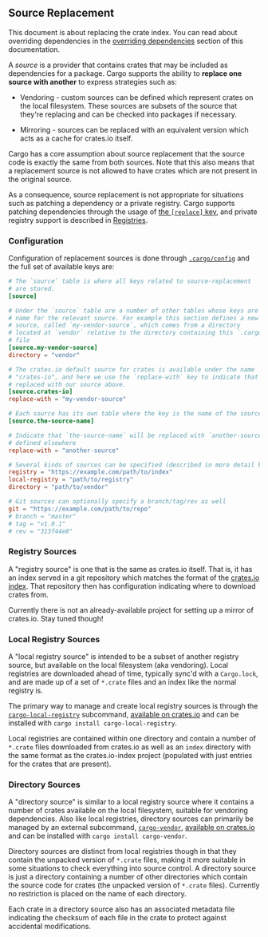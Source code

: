 ## Source Replacement

This document is about replacing the crate index. You can read about overriding
dependencies in the [overriding dependencies][overriding] section of this
documentation.

A *source* is a provider that contains crates that may be included as
dependencies for a package. Cargo supports the ability to **replace one source
with another** to express strategies such as:

* Vendoring - custom sources can be defined which represent crates on the local
  filesystem. These sources are subsets of the source that they're replacing and
  can be checked into packages if necessary.

* Mirroring - sources can be replaced with an equivalent version which acts as a
  cache for crates.io itself.

Cargo has a core assumption about source replacement that the source code is
exactly the same from both sources. Note that this also means that
a replacement source is not allowed to have crates which are not present in the
original source.

As a consequence, source replacement is not appropriate for situations such as
patching a dependency or a private registry. Cargo supports patching
dependencies through the usage of [the `[replace]` key][replace-section], and
private registry support is described in [Registries][registries].

[replace-section]: reference/manifest.html#the-replace-section
[overriding]: reference/specifying-dependencies.html#overriding-dependencies
[registries]: reference/registries.html

### Configuration

Configuration of replacement sources is done through [`.cargo/config`][config]
and the full set of available keys are:

```toml
# The `source` table is where all keys related to source-replacement
# are stored.
[source]

# Under the `source` table are a number of other tables whose keys are a
# name for the relevant source. For example this section defines a new
# source, called `my-vendor-source`, which comes from a directory
# located at `vendor` relative to the directory containing this `.cargo/config`
# file
[source.my-vendor-source]
directory = "vendor"

# The crates.io default source for crates is available under the name
# "crates-io", and here we use the `replace-with` key to indicate that it's
# replaced with our source above.
[source.crates-io]
replace-with = "my-vendor-source"

# Each source has its own table where the key is the name of the source
[source.the-source-name]

# Indicate that `the-source-name` will be replaced with `another-source`,
# defined elsewhere
replace-with = "another-source"

# Several kinds of sources can be specified (described in more detail below):
registry = "https://example.com/path/to/index"
local-registry = "path/to/registry"
directory = "path/to/vendor"

# Git sources can optionally specify a branch/tag/rev as well
git = "https://example.com/path/to/repo"
# branch = "master"
# tag = "v1.0.1"
# rev = "313f44e8"
```

[config]: reference/config.html

### Registry Sources

A "registry source" is one that is the same as crates.io itself. That is, it has
an index served in a git repository which matches the format of the
[crates.io index](https://github.com/rust-lang/crates.io-index). That repository
then has configuration indicating where to download crates from.

Currently there is not an already-available project for setting up a mirror of
crates.io. Stay tuned though!

### Local Registry Sources

A "local registry source" is intended to be a subset of another registry
source, but available on the local filesystem (aka vendoring). Local registries
are downloaded ahead of time, typically sync'd with a `Cargo.lock`, and are
made up of a set of `*.crate` files and an index like the normal registry is.

The primary way to manage and create local registry sources is through the
[`cargo-local-registry`][cargo-local-registry] subcommand,
[available on crates.io][cargo-local-registry] and can be installed with
`cargo install cargo-local-registry`.

[cargo-local-registry]: https://crates.io/crates/cargo-local-registry

Local registries are contained within one directory and contain a number of
`*.crate` files downloaded from crates.io as well as an `index` directory with
the same format as the crates.io-index project (populated with just entries for
the crates that are present).

### Directory Sources

A "directory source" is similar to a local registry source where it contains a
number of crates available on the local filesystem, suitable for vendoring
dependencies. Also like local registries, directory sources can primarily be
managed by an external subcommand, [`cargo-vendor`][cargo-vendor],
[available on crates.io][cargo-vendor] and can be
installed with `cargo install cargo-vendor`.

[cargo-vendor]: https://crates.io/crates/cargo-vendor

Directory sources are distinct from local registries though in that they contain
the unpacked version of `*.crate` files, making it more suitable in some
situations to check everything into source control. A directory source is just a
directory containing a number of other directories which contain the source code
for crates (the unpacked version of `*.crate` files). Currently no restriction
is placed on the name of each directory.

Each crate in a directory source also has an associated metadata file indicating
the checksum of each file in the crate to protect against accidental
modifications.
